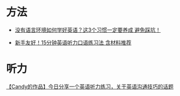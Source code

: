 
# 方法
- [没有语言环境如何学好英语？这3个习惯一定要养成 避免踩坑！](https://www.douyin.com/video/7470115697440361740) 


- [新手友好！15分钟英语听力口语练习法 含材料推荐](https://www.douyin.com/video/7473371287486827839)

# 听力
[【Candy的作品】今日分享一个英语听力练习，关于英语沟通技巧的话题](https://www.douyin.com/video/7472395933590785316) 